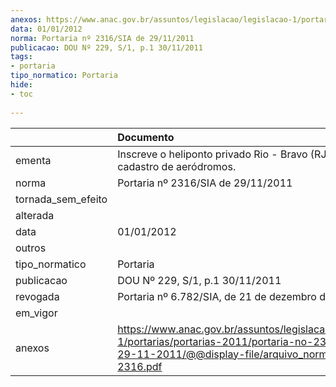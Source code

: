 ```yaml
---
anexos: https://www.anac.gov.br/assuntos/legislacao/legislacao-1/portarias/portarias-2011/portaria-no-2316-sia-de-29-11-2011/@@display-file/arquivo_norma/PA2011-2316.pdf
data: 01/01/2012
norma: Portaria nº 2316/SIA de 29/11/2011
publicacao: DOU Nº 229, S/1, p.1 30/11/2011
tags:
- portaria
tipo_normatico: Portaria
hide: 
- toc 
 
---
```


|                    | Documento                                                                                                                                                         |
|:-------------------|:------------------------------------------------------------------------------------------------------------------------------------------------------------------|
| ementa             | Inscreve o heliponto privado Rio - Bravo (RJ) no cadastro de aeródromos.                                                                                          |
| norma              | Portaria nº 2316/SIA de 29/11/2011                                                                                                                                |
| tornada_sem_efeito |                                                                                                                                                                   |
| alterada           |                                                                                                                                                                   |
| data               | 01/01/2012                                                                                                                                                        |
| outros             |                                                                                                                                                                   |
| tipo_normatico     | Portaria                                                                                                                                                          |
| publicacao         | DOU Nº 229, S/1, p.1 30/11/2011                                                                                                                                   |
| revogada           | Portaria nº 6.782/SIA, de 21 de dezembro de 2021.                                                                                                                 |
| em_vigor           |                                                                                                                                                                   |
| anexos             | https://www.anac.gov.br/assuntos/legislacao/legislacao-1/portarias/portarias-2011/portaria-no-2316-sia-de-29-11-2011/@@display-file/arquivo_norma/PA2011-2316.pdf |